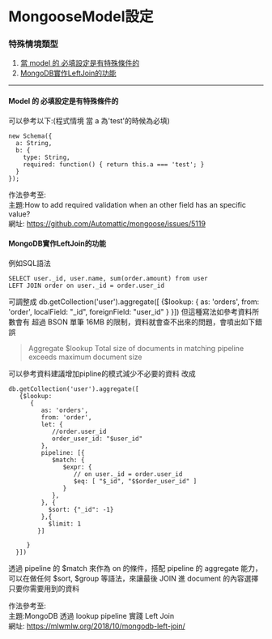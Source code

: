 # MongooseModel設定
### 特殊情境類型
1. <a href="#Model-的-必填設定是有特殊條件的"> 當 model 的 必填設定是有特殊條件的 </a>
2. <a href="#MongoDB實作LeftJoin的功能"> MongoDB實作LeftJoin的功能 </a>






















--- 
#### Model 的 必填設定是有特殊條件的
可以參考以下:(程式情境 當 a 為'test'的時候為必填)
```
new Schema({
  a: String,
  b: {
    type: String,
    required: function() { return this.a === 'test'; } 
  }
});
```
作法參考至:<br/>
主題:How to add required validation when an other field has an specific value? <br/>
網址: https://github.com/Automattic/mongoose/issues/5119 <br/>

####  MongoDB實作LeftJoin的功能
例如SQL語法
```
SELECT user._id, user.name, sum(order.amount) from user
LEFT JOIN order on user._id = order.user_id
```
可調整成
db.getCollection('user').aggregate([
   {$lookup:
      {
         as: 'orders',
         from: 'order',
         localField: "_id",
         foreignField: "user_id"
     }
  }])
但這種寫法如參考資料所數會有 超過 BSON 單筆 16MB 的限制，資料就會查不出來的問題，會噴出如下錯誤

> Aggregate $lookup Total size of documents in matching pipeline exceeds maximum document size

可以參考資料建議增加pipline的模式減少不必要的資料
改成
```
db.getCollection('user').aggregate([
   {$lookup:
      {
         as: 'orders',
         from: 'order',
         let: { 
            //order.user_id
            order_user_id: "$user_id"
         },
         pipeline: [{
            $match: {
               $expr: {
                  // on user._id = order.user_id
                  $eq: [ "$_id", "$$order_user_id" ]
               }
            },
         }, {
           $sort: {"_id": -1}
         },{
           $limit: 1
        }]

     }
  }])

```
透過 pipeline 的 $match 來作為 on 的條件，搭配 pipeline 的 aggregate 能力，可以在做任何 $sort, $group 等語法，來讓最後 JOIN 進 document 的內容選擇只要你需要用到的資料


作法參考至:<br/>
主題:MongoDB 透過 lookup pipeline 實踐 Left Join <br/>
網址: https://mlwmlw.org/2018/10/mongodb-left-join/ <br/>
